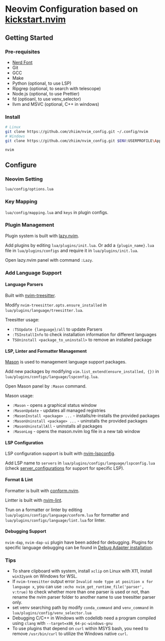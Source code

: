 # Neovim Configuration based on [kickstart.nvim](https://github.com/nvim-lua/kickstart.nvim)

## Getting Started

### Pre-requisites

- [Nerd Font](https://www.nerdfonts.com/)
- Git
- GCC
- Make
- Python (optional, to use LSP)
- Ripgrep (optional, to search with telescope)
- Node.js (optional, to use Prettier)
- fd (optioanl, to use venv_selector)
- llvm and MSVC (optional, C++ in windows)

### Install

```bash
# Linux
git clone https://github.com/zhiim/nvim_config.git ~/.config/nvim
# Windows
git clone https://github.com/zhiim/nvim_config.git $ENV:USERPROFILE\AppData\Local\nvim

nvim
```

## Configure

### Neovim Setting

`lua/config/options.lua`

### Key Mapping

`lua/config/mapping.lua` and `keys` in plugin configs.

### Plugin Management

Plugin system is built with [lazy.nvim](https://github.com/folke/lazy.nvim).

Add plugins by editing `lua/plugins/init.lua`. Or add a `{plugin_name}.lua` file in `lua/plugins/configs` and require it in `lua/plugins/init.lua`.

Open lazy.nvim panel with command `:Lazy`.

### Add Language Support

#### Language Parsers

Built with [nvim-treesitter](https://github.com/nvim-treesitter/nvim-treesitter).

Modify `nvim-treesitter.opts.ensure_installed` in `lua/plugins/language/treesitter.lua`.

Treesitter usage:

- `:TSUpdate {language}/all` to update Parsers
- `:TSInstallInfo` to check installation information for different languages
- `TSUninstall <package_to_uninstall>` to remove an installed package

#### LSP, Linter and Formatter Management

[Mason](https://github.com/williamboman/mason.nvim) is used to management language support packages.

Add new packages by modifying `vim.list_extend(ensure_installed, {})` in `lua/plugins/configs/language/lspconfig.lua`.

Open Mason panel by `:Mason` command.

Mason usage:

- `:Mason` - opens a graphical status window
- `:MasonUpdate` - updates all managed registries
- `:MasonInstall <package> ...` - installs/re-installs the provided packages
- `:MasonUninstall <package> ...` - uninstalls the provided packages
- `:MasonUninstallAll` - uninstalls all packages
- `:MasonLog` - opens the mason.nvim log file in a new tab window

#### LSP Configuration

LSP configuration support is built with [nvim-lspconfig](https://github.com/neovim/nvim-lspconfig).

Add LSP name to `servers` in `lua/plugins/configs/language/lspconfig.lua` (check [server_configurations](https://github.com/neovim/nvim-lspconfig/blob/master/doc/server_configurations.md#clangd) for support for specific LSP).

#### Format & Lint

Formatter is built with [conform.nvim](https://github.com/stevearc/conform.nvim).

Lintter is built with [nvim-lint](https://github.com/mfussenegger/nvim-lint).

Trun on a formatter or linter by editing `lua/plugins/configs/language/conform.lua` for formatter and `lua/plugins/configs/language/lint.lua` for linter.

#### Debugging Support

`nvim-dap`, `nvim-dap-ui` plugin have been added for debugging. Plugins for specific language debugging can be found in [Debug Adapter installation](https://github.com/mfussenegger/nvim-dap/wiki/Debug-Adapter-installation).

### Tips

- To share clipboard with system, install `xclip` on Linux with X11, install `win32yank` on Windows for WSL.
- If `nvim-treesitter` output error `Invalid node type at position x for language x`, you can use `:echo nvim_get_runtime_file('parser', v:true)` to check whether more than one parser is used or not, than rename the nvim parser folder to another name to use treesitter parser only.
- set venv searching path by modify `conda_command` and `venv_command` in `lua/plugins/config/venv_selector.lua`
- Debugging C/C++ in Windows with codelldb need a program compiled using `clang` with `--target=x86_64-pc-windows-gnu`
- To use plugins that depend on `curl` within MSYS bash, you need to remove `/usr/bin/curl` to utilize the Windows native `curl`.
